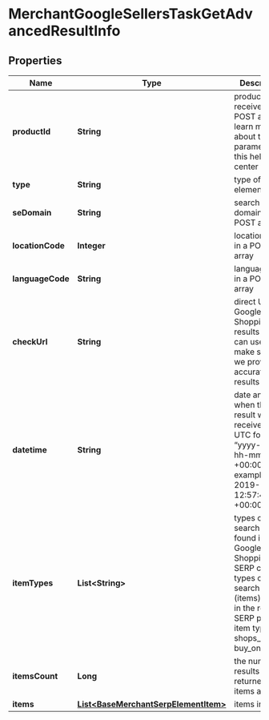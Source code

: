 

# MerchantGoogleSellersTaskGetAdvancedResultInfo


## Properties

| Name | Type | Description | Notes |
|------------ | ------------- | ------------- | -------------|
|**productId** | **String** | product_id received in a POST array learn more about the parameter in this help center guide |  [optional] |
|**type** | **String** | type of element |  [optional] |
|**seDomain** | **String** | search engine domain in a POST array |  [optional] |
|**locationCode** | **Integer** | location code in a POST array |  [optional] |
|**languageCode** | **String** | language code in a POST array |  [optional] |
|**checkUrl** | **String** | direct URL to Google Shopping results you can use it to make sure that we provided accurate results |  [optional] |
|**datetime** | **String** | date and time when the result was received in the UTC format: “yyyy-mm-dd hh-mm-ss +00:00” example: 2019-11-15 12:57:46 +00:00 |  [optional] |
|**itemTypes** | **List&lt;String&gt;** | types of search results found in Google Shopping SERP contains types of all search results (items) found in the returned SERP possible item types: shops_list, buy_on_google |  [optional] |
|**itemsCount** | **Long** | the number of results returned in the items array |  [optional] |
|**items** | [**List&lt;BaseMerchantSerpElementItem&gt;**](BaseMerchantSerpElementItem.md) | items in SERP |  [optional] |



